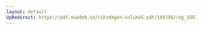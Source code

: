```yaml
---
layout: default
UpRedirect: https://pdf.swedeb.se/riksdagen-volumeG-pdf/199798/reg_199798/reg_199798_0140.pdf
---
```

